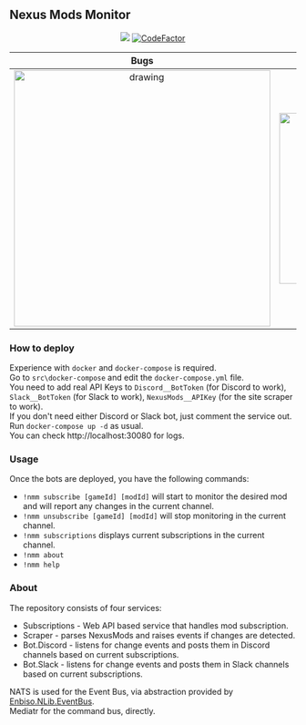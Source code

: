 ## Nexus Mods Monitor  

<p align="center">
   <a href="https://github.com/Aragas/NexusMods.Monitor" alt="Lines Of Code">
   <img src="https://tokei.rs/b1/github/Aragas/NexusMods.Monitor?category=code" /></a>
   <a href="https://www.codefactor.io/repository/github/aragas/nexusmods.monitor"><img src="https://www.codefactor.io/repository/github/aragas/nexusmods.monitor/badge" alt="CodeFactor" /></a>
</p>

Bugs | Posts
:-:|:-:
<img src="https://media.discordapp.net/attachments/751093375943573511/754076219838038046/unknown.png" alt="drawing" width="450"/> | <img src="https://media.discordapp.net/attachments/751093375943573511/754077086649548830/unknown.png" alt="drawing" width="300"/>


### How to deploy
Experience with ``docker`` and ``docker-compose`` is required.  
Go to ``src\docker-compose`` and edit the ``docker-compose.yml`` file.  
You need to add real API Keys to ``Discord__BotToken`` (for Discord to work), ``Slack__BotToken`` (for Slack to work), ``NexusMods__APIKey`` (for the site scraper to work).  
If you don't need either Discord or Slack bot, just comment the service out.  
Run ``docker-compose up -d`` as usual.  
You can check http://localhost:30080 for logs.  

### Usage
Once the bots are deployed, you have the following commands:
* ``!nmm subscribe [gameId] [modId]`` will start to monitor the desired mod and will report any changes in the current channel.
* ``!nmm unsubscribe [gameId] [modId]`` will stop monitoring in the current channel.
* ``!nmm subscriptions`` displays current subscriptions in the current channel.
* ``!nmm about``
* ``!nmm help``

### About
The repository consists of four services:
* Subscriptions - Web API based service that handles mod subscription.
* Scraper - parses NexusMods and raises events if changes are detected.
* Bot.Discord - listens for change events and posts them in Discord channels based on current subscriptions.
* Bot.Slack - listens for change events and posts them in Slack channels based on current subscriptions.

NATS is used for the Event Bus, via abstraction provided by [Enbiso.NLib.EventBus](https://github.com/enbiso/Enbiso.NLib/tree/master/Enbiso.NLib.EventBus).  
Mediatr for the command bus, directly.  
